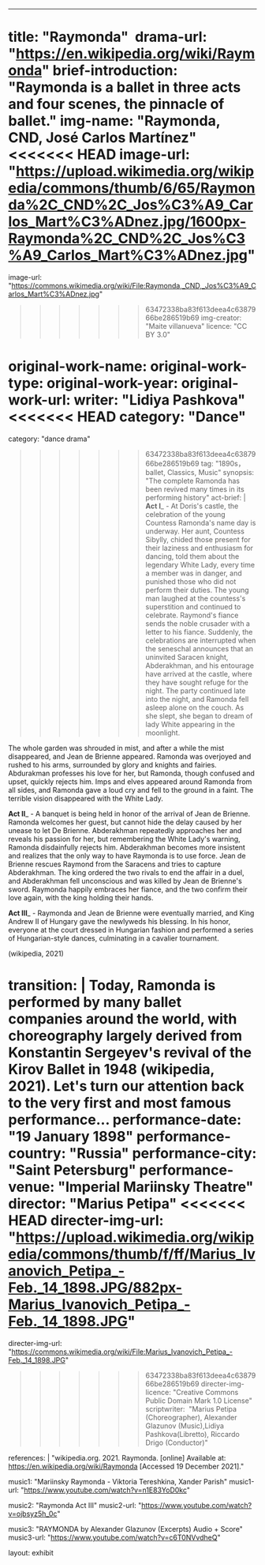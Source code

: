 ---
title: "Raymonda" 
drama-url: "https://en.wikipedia.org/wiki/Raymonda"
brief-introduction: "Raymonda is a ballet in three acts and four scenes, the pinnacle of ballet."
img-name: "Raymonda, CND, José Carlos Martínez"
<<<<<<< HEAD
image-url: "https://upload.wikimedia.org/wikipedia/commons/thumb/6/65/Raymonda%2C_CND%2C_Jos%C3%A9_Carlos_Mart%C3%ADnez.jpg/1600px-Raymonda%2C_CND%2C_Jos%C3%A9_Carlos_Mart%C3%ADnez.jpg"
=======
image-url: "https://commons.wikimedia.org/wiki/File:Raymonda,_CND,_Jos%C3%A9_Carlos_Mart%C3%ADnez.jpg"
>>>>>>> 63472338ba83f613deea4c6387966be286519b69
img-creator: "Maite villanueva"
licence: "CC BY 3.0"

original-work-name: 
original-work-type: 
original-work-year: 
original-work-url: 
writer: "Lidiya Pashkova"
<<<<<<< HEAD
category: "Dance"
=======
category: "dance drama"
>>>>>>> 63472338ba83f613deea4c6387966be286519b69
tag: "1890s，ballet, Classics, Music"
synopsis: "The complete Ramonda has been revived many times in its performing history"
act-brief: |
  **Act I**_ - At Doris's castle, the celebration of the young Countess Ramonda's name day is underway. Her aunt, Countess Sibylly, chided those present for their laziness and enthusiasm for dancing, told them about the legendary White Lady, every time a member was in danger, and punished those who did not perform their duties. The young man laughed at the countess's superstition and continued to celebrate. Raymond's fiance sends the noble crusader with a letter to his fiance. Suddenly, the celebrations are interrupted when the seneschal announces that an uninvited Saracen knight, Abderakhman, and his entourage have arrived at the castle, where they have sought refuge for the night. The party continued late into the night, and Ramonda fell asleep alone on the couch. As she slept, she began to dream of lady White appearing in the moonlight.    

  The whole garden was shrouded in mist, and after a while the mist disappeared, and Jean de Brienne appeared. Ramonda was overjoyed and rushed to his arms, surrounded by glory and knights and fairies. Abdurakman professes his love for her, but Ramonda, though confused and upset, quickly rejects him. Imps and elves appeared around Ramonda from all sides, and Ramonda gave a loud cry and fell to the ground in a faint. The terrible vision disappeared with the White Lady.
  
  **Act II**_ -  A banquet is being held in honor of the arrival of Jean de Brienne. Ramonda welcomes her guest, but cannot hide the delay caused by her unease to let De Brienne. Abderakhman repeatedly approaches her and reveals his passion for her, but remembering the White Lady's warning, Ramonda disdainfully rejects him. Abderakhman becomes more insistent and realizes that the only way to have Raymonda is to use force. Jean de Brienne rescues Raymond from the Saracens and tries to capture Abderakhman. The king ordered the two rivals to end the affair in a duel, and Abderakhman fell unconscious and was killed by Jean de Brienne's sword. Raymonda happily embraces her fiance, and the two confirm their love again, with the king holding their hands.    
  
  **Act III**_ - Raymonda and Jean de Brienne were eventually married, and King Andrew II of Hungary gave the newlyweds his blessing. In his honor, everyone at the court dressed in Hungarian fashion and performed a series of Hungarian-style dances, culminating in a cavalier tournament.  

  (wikipedia, 2021)    


transition: |
  Today, Ramonda is performed by many ballet companies around the world, with choreography largely derived from Konstantin Sergeyev's revival of the Kirov Ballet in 1948 (wikipedia, 2021).
  Let's turn our attention back to the very first and most famous performance...
performance-date: "19 January 1898"
performance-country: "Russia"
performance-city: "Saint Petersburg"
performance-venue: "Imperial Mariinsky Theatre" 
director: "Marius Petipa"
<<<<<<< HEAD
directer-img-url: "https://upload.wikimedia.org/wikipedia/commons/thumb/f/ff/Marius_Ivanovich_Petipa_-Feb._14_1898.JPG/882px-Marius_Ivanovich_Petipa_-Feb._14_1898.JPG"
=======
directer-img-url: "https://commons.wikimedia.org/wiki/File:Marius_Ivanovich_Petipa_-Feb._14_1898.JPG"
>>>>>>> 63472338ba83f613deea4c6387966be286519b69
directer-img-licence: "Creative Commons Public Domain Mark 1.0 License"
scriptwriter:  "Marius Petipa (Choreographer), Alexander Glazunov (Music),Lidiya Pashkova(Libretto), Riccardo Drigo (Conductor)"

references: |
"wikipedia.org. 2021. Raymonda. [online] Available at: <https://en.wikipedia.org/wiki/Raymonda> [Accessed 19 December 2021]."

music1: "Mariinsky Raymonda - Viktoria Tereshkina, Xander Parish"
music1-url: "https://www.youtube.com/watch?v=n1E83YoD0kc"

music2: "Raymonda Act III"
music2-url: "https://www.youtube.com/watch?v=ojbsyz5h_0c"

music3: "RAYMONDA by Alexander Glazunov (Excerpts) Audio + Score"
music3-url: "https://www.youtube.com/watch?v=c6T0NVvdheQ"

layout: exhibit
